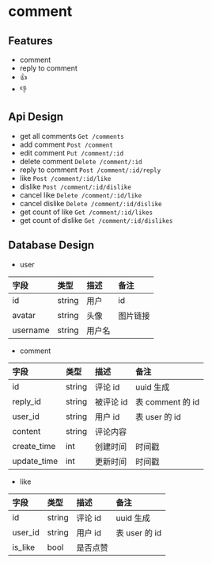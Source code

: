 
# comment

## Features
- comment
- reply to comment
- 👍
- 👎

## Api Design
- get all comments `Get /comments`
- add comment `Post /comment`
- edit comment `Put /comment/:id`
- delete comment `Delete /comment/:id`
- reply to comment `Post /comment/:id/reply`
- like `Post /comment/:id/like`
- dislike `Post /comment/:id/dislike`
- cancel like `Delete /comment/:id/like`
- cancel dislike `Delete /comment/:id/dislike`
- get count of like `Get /comment/:id/likes`
- get count of dislike `Get /comment/:id/dislikes`

## Database Design
* user

|字段	|类型	|描述	|备注|
|:-|:-|:-|:-|
|id	|string	|用户 |id|	
|avatar	|string	|头像	|图片链接|
|username	|string	|用户名|	

* comment

|字段	|类型	|描述	|备注|
|:-|:-|:-|:-|
|id	|string	|评论 id	|uuid 生成|
|reply_id	|string	|被评论 id	|表 comment 的 id|
|user_id	|string	|用户 id	|表 user 的 id|
|content	|string	|评论内容	||
|create_time	|int	|创建时间	|时间戳|
|update_time	|int	|更新时间	|时间戳|

* like

|字段	|类型	|描述	|备注|
|:-|:-|:-|:-|
|id	|string	|评论 id	|uuid 生成|
|user_id	|string	|用户 id	|表 user 的 id|
|is_like	|bool	|是否点赞|	|
